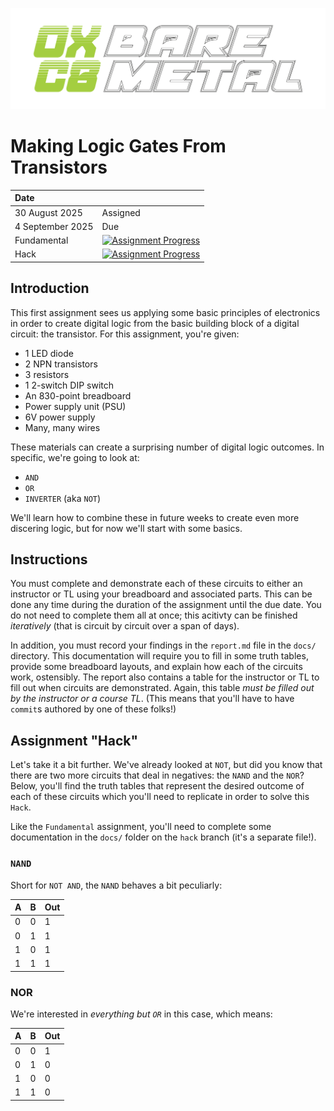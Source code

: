 ![Vector art of 200 in hex, subtitle of course: Bare Metal in pale green and printer's black](https://raw.githubusercontent.com/allegheny-college-cmpsc-200-fall-2024/course-materials/media/images/CMPSC%20-%200xC8%20Banner.png)

# Making Logic Gates From Transistors

| Date              |           |
|:------------------|:----------|
| 30 August 2025   | Assigned  |
| 4 September 2025  | Due       |
| Fundamental            | [![Assignment Progress](../../actions/workflows/main.yml/badge.svg?branch=main)](../../actions/workflows/main.yml) |
| Hack                   | [![Assignment Progress](../../actions/workflows/hack.yml/badge.svg?branch=hack)](../../actions/workflows/hack.yml) |

## Introduction

This first assignment sees us applying some basic principles of electronics in order to create digital logic from the basic
building block of a digital circuit: the transistor. For this assignment, you're given:

* 1 LED diode
* 2 NPN transistors
* 3 resistors
* 1 2-switch DIP switch
* An 830-point breadboard
* Power supply unit (PSU)
* 6V power supply
* Many, many wires

These materials can create a surprising number of digital logic outcomes. In specific, we're going to look at:

* `AND`
* `OR`
* `INVERTER` (aka `NOT`)

We'll learn how to combine these in future weeks to create even more discering logic, but for now we'll start with some basics.

## Instructions

You must complete and demonstrate each of these circuits to either an instructor or TL using your breadboard and associated parts. This 
can be done any time during the duration of the assignment until the due date. You do not need to complete them all at once; this acitivty
can be finished _iteratively_ (that is circuit by circuit over a span of days).

In addition, you must record your findings in the `report.md` file in the `docs/` directory. This documentation will require you to fill
in some truth tables, provide some breadboard layouts, and explain how each of the circuits work, ostensibly. The report also contains
a table for the instructor or TL to fill out when circuits are demonstrated. Again, this table _must be filled out by the instructor
or a course TL_. (This means that you'll have to have `commit`s authored by one of these folks!)

## Assignment "Hack"

Let's take it a bit further. We've already looked at `NOT`, but did you know that there are two more circuits that deal in negatives: the
`NAND` and the `NOR`? Below, you'll find the truth tables that represent the desired outcome of each of these circuits which you'll need
to replicate in order to solve this `Hack`.

Like the `Fundamental` assignment, you'll need to complete some documentation in the `docs/` folder on the `hack` branch (it's a separate
file!).

### `NAND`

Short for `NOT AND`, the `NAND` behaves a bit peculiarly:

| A | B | Out |
|:--|:--|:----|
| 0 | 0 | 1   |
| 0 | 1 | 1   |
| 1 | 0 | 1   |
| 1 | 1 | 1   |

### NOR

We're interested in _everything but `OR`_ in this case, which means:

| A | B | Out |
|:--|:--|:----|
| 0 | 0 | 1   |
| 0 | 1 | 0   |
| 1 | 0 | 0   |
| 1 | 1 | 0   |
